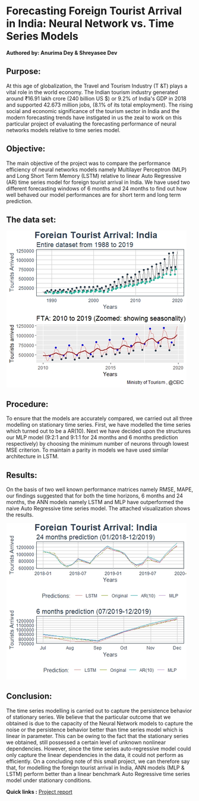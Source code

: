# Forecasting Foreign Tourist Arrival in India: Neural Network vs. Time Series Models
**Authored by: Anurima Dey & Shreyasee Dev**

## Purpose:

At this age of globalization, the Travel and Tourism Industry (T &T) plays a vital role in the world economy. The Indian tourism industry generated around ₹16.91 lakh crore (240 billion US $) or 9.2% of India's GDP in 2018 and supported 42.673 million jobs, (8.1% of its total employment). The rising social and economic significance of the tourism sector in India and the modern forecasting trends have instigated in us the zeal to work on this particular project of evaluating the forecasting performance of neural networks models relative to time series model.

## Objective: 

The main objective of the project was to compare the performance efficiency of neural networks models namely Multilayer Perceptron (MLP) and Long Short Term Memory (LSTM) relative to linear Auto Regressive (AR) time series model for foreign tourist arrival in India. We have used two different forecasting windows of 6 months and 24 months to find out how well behaved our model performances are for short term and long term prediction. 

## The data set:

![](https://github.com/anu-coder/forecasting-FTA-timeseries-vs-DLmodels/blob/master/Images/Mainplot.jpeg)

## Procedure: 

To ensure that the models are accurately compared, we carried out all three modelling on stationary time series. First, we have modelled the time series which turned out to be a AR(10). Next we have decided upon the structures our MLP model (9:2:1 and 9:1:1 for 24 months and 6 months prediction respectively) by choosing the minimum number of neurons through lowest MSE criterion. To maintain a parity in models we have used similar architecture in LSTM.

## Results: 

On the basis of two well known performance matrices namely RMSE, MAPE, our findings suggested that for both the time horizons, 6 months and 24 months, the ANN models namely LSTM and MLP have outperformed the naive Auto Regressive time series model. The attached visualization shows the results. 

![](https://github.com/anu-coder/forecasting-FTA-timeseries-vs-DLmodels/blob/master/Images/Pred_plot.jpeg)

## Conclusion: 

The time series modelling is carried out to capture the persistence behavior of stationary series. We believe that the particular outcome that we obtained is due to the capacity of the Neural Network models to capture the noise or the persistence behavior better than time series model which is linear in parameter. This can be owing to the fact that the stationary series we obtained, still possessed a  certain level of unknown nonlinear dependencies. However, since the time series auto-regressive model could only capture the linear dependencies in the data, it could not perform as efficiently. On a concluding note of this small project, we can therefore say that, for modelling the foreign tourist arrival in India, ANN models (MLP & LSTM) perform better than a linear benchmark Auto Regressive time series model under stationary conditions. 

**Quick links :** [Project report](https://github.com/anu-coder/forecasting-FTA-timeseries-vs-DLmodels/blob/master/plots%20and%20project%20report/Shreyasee_Anurima_Project_ISINE_file.pdf)

